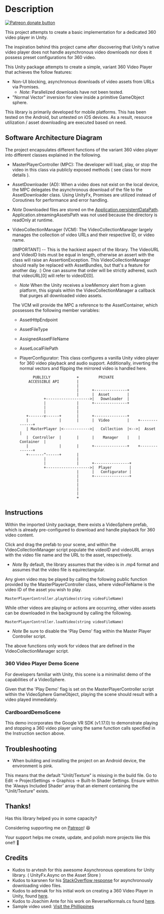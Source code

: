 # Description

<span class="badge-patreon"><a href="https://www.patreon.com/bePatron?u=4334913" title="Donate to this project using Patreon"><img src="https://img.shields.io/badge/patreon-donate-red.svg" alt="Patreon donate button" /></a></span>

This project attempts to create a basic implementation for a dedicated 360 video player in Unity.  

The inspiration behind this project came after discovering that Unity's native video player does not handle asynchronous video downloads nor does it possess preset configurations for 360 video. 

This Unity package attempts to create a simple, variant 360 Video Player that achieves the follow features:
- Non-UI blocking, asynchronous downloads of video assets from URLs via Promises. 
  - *Note*: Parallelized downloads have not been tested. 
- "Normal Vector" inversion for view inside a primitive GameObject sphere.

This library is primarily developed for mobile platforms. This has been tested on the Android, but untested on iOS devices. As a result, resource utilization / asset downloading are executed based on need. 

## Software Architecture Diagram 

The project encapsulates different functions of the variant 360 video player into different classes explained in the following. 

- MasterPlayerController (MPC): The developer will load, play, or stop the video in this class via publicly exposed methods ( see class for more details ).
- AssetDownloader (AD): When a video does not exist on the local device, the MPC delegates the asynchronous download of the file
  to the AssetDownloader class. Using UnityFx, Promises are utilized instead of Coroutines for performance and error handling.
 - *Note* Downloaded files are stored on the [Application.persistentDataPath](https://docs.unity3d.com/ScriptReference/Application-persistentDataPath.html). Application.streamingAssetsPath was not used because the directory is readOnly at runtime.
- VideoCollectionManager (VCM): The VideoCollectionManager largely manages the collection of video URLs and their respective ID, or video name. 

  [IMPORTANT] -- This is the hackiest aspect of the library. The VideoURL and VideoID lists must be equal in length, otherwise an assert with the class
  will raise an AssertionException. This VideoCollectionManager should really be replaced with AssetBundles, but that's a feature for another day. :) 
  One can assume that order will be strictly adhered, such that videoURL[0] will refer to videoID[0]. 

  - *Note* When the Unity receives a lowMemory alert from a given platform, this signals within the VideoCollectionManager a callback that purges all downloaded video assets. 

  The VCM will provide the MPC a reference to the AssetContainer, which possesses the following member variables:
   - AssetHttpEndpoint
   - AssetFileType
   - AssignedAssetFileName
   - AssetLocalFilePath

  - PlayerConfigurator: This class configures a vanilla Unity video player for 360 video playback and audio support. Additionally, inverting the normal vectors and flipping the mirrored video is handled here.  



              PUBLICLY            +         PRIVATE
            ACCESSIBLE API        |
                                  |
                                  |      +---------------+
                                  |      |  Asset        |
                   +-------------------->|   Downloader  |
                   |              |      +---------------+
                   |              |
                   |              |
           +-------v------+       |      +---------------+
           |              |       |      |  Video        |    +--------------+
           | MasterPlayer |<------------>|   Collection  |<-->|  Asset       |
           |  Controller  |       |      |    Manager    |    |   Container  |
           |              |       |      +---------------+    +--------------+
           +-------^------+       |
                   |              |
                   |              |      +----------------+
                   +-------------------->|  Player        |
                                  |      |   Configurator |
                                  |      +----------------+
                                  |
                                  |
                                  |
                                  |
                                  +


## Instructions
Within the imported Unity package, there exists a VideoSphere prefab, which is already pre-configured to download and handle playback for 360 video content. 

Click and drag the prefab to your scene, and within the VideoCollectionManager script populate the videoID and videoURL arrays with the video file name and the URL to the asset, respectively. 

- *Note* By default, the library assumes that the video is in .mp4 format and assumes that the video file is equirectangular. 

Any given video may be played by calling the following public function provided by the MasterPlayerController class, where videoFileName is the video ID of the asset you wish to play. 

`MasterPlayerController.playVideo(string videoFileName)`

While other videos are playing or actions are occurring, other video assets can be downloaded in the background by calling the following.

`MasterPlayerController.loadVideo(string videoFileName)`

- *Note* Be sure to disable the 'Play Demo' flag within the Master Player Controller script. 

The above functions only work for videos that are defined in the VideoCollectionManager script.

### 360 Video Player Demo Scene

For developers familiar with Unity, this scene is a minimalist demo of the capabilities of a VideoSphere. 

Given that the 'Play Demo' flag is set on the MasterPlayerController script within the VideoSphere GameObject, playing the scene should result with a video played immediately. 

### CardboardDemoScene

This demo incorporates the Google VR SDK (v1.17.0) to demonstrate playing and stopping a 360 video player using the same function calls specified in the Instruction section above. 

## Troubleshooting
- When building and installing the project on an Android device, the environment is pink. 

This means that the default "Unlit/Texture" is missing in the build file. 
Go to Edit -> ProjectSettings -> Graphics -> Built-In Shader Settings.
Ensure within the 'Always Included Shader' array that an element containing the "Unlit/Texture" exists. 

## Thanks!
Has this library helped you in some capacity? 

Considering supporting me on [Patreon](https://www.patreon.com/bePatron?u=4334913)! 😆

Your support helps me create, update, and polish more projects like this one!! 💪

## Credits 
- Kudos to arvtesh for this awesome Asynchronous operations for Unity library. ( UnityFx.Async on the Asset Store ) 
- Kudos to karsnen for his [StackOverflow response]( https://stackoverflow.com/questions/45875240/unable-to-play-video-clip-downloaded-from-url-using-videoplayer-in-unity ) for asynchronously downloading video files. 
- Kudos to adrenak for his initial work on creating a 360 Video Player in Unity, found [here](https://github.com/adrenak/UniVRMedia).  
- Kudos to Joachim Ante for his work on ReverseNormals.cs found [here](http://wiki.unity3d.com/index.php/ReverseNormals).
- Sample video used: [Visit the Phillippines](https://www.youtube.com/watch?v=vQt2NRT5yP4)

